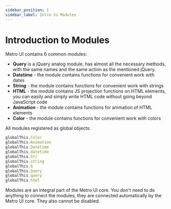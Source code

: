 ```yaml
---
sidebar_position: 1
sidebar_label: Intro to Modules
---
```


# Introduction to Modules

Metro UI contains 6 common modules:
- **Query** is a jQuery analog module, has almost all the necessary methods, with the same names and the same action as the mentioned jQuery.
- **Datetime** - the module contains functions for convenient work with dates
- **String** - the module contains functions for convenient work with strings
- **HTML** - the module contains JS projection functions on HTML elements, you can easily and simply write HTML code without going beyond JavaScript code
- **Animation** - the module contains functions for animation of HTML elements
- **Color** - the module contains functions for convenient work with colors

All modules registered as global objects:

```javascript
globalThis.Color
globalThis.Animation
globalThis.Datetime
globalThis.datetime
globalThis.Str
globalThis.string
globalThis.$
globalThis.Query
globalThis.query
globalThis.html
```

Modules are an integral part of the Metro UI core. You don't need to do anything to connect the modules, 
they are connected automatically by the Metro UI core. They also cannot be disabled.